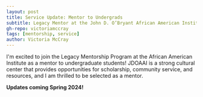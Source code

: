```yaml
---
layout: post
title: Service Update: Mentor to Undergrads
subtitle: Legacy Mentor at the John D. O’Bryant African American Institute
gh-repo: victoriamccray
tags: [mentorship, service]
author: Victoria McCray
---
```


I'm excited to join the Legacy Mentorship Program at the African American Institute as a mentor to undergraduate students! JDOAAI is a strong cultural center that provides opportunities for scholarship, community service, and resources, and I am thrilled to be selected as a mentor.


**Updates coming Spring 2024!**
